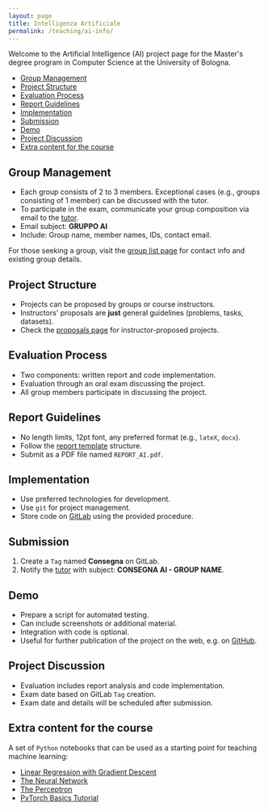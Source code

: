 ```yaml
---
layout: page
title: Intelligenza Artificiale
permalink: /teaching/ai-info/
---
```


Welcome to the Artificial Intelligence (AI) project page for the Master's degree program in Computer Science at the University of Bologna.

- [Group Management](#group-management)
- [Project Structure](#project-structure)
- [Evaluation Process](#evaluation-process)
- [Report Guidelines](#report-guidelines)
- [Implementation](#implementation)
- [Submission](#submission)
- [Demo](#demo)
- [Project Discussion](#project-discussion)
- [Extra content for the course](#extra-content-for-the-course)

## Group Management

- Each group consists of 2 to 3 members. Exceptional cases (e.g., groups consisting of 1 member) can be discussed with the tutor.
- To participate in the exam, communicate your group composition via email to the [tutor](mailto:stefanopio.zingaro@unibo.it).
- Email subject: **GRUPPO AI**
- Include: Group name, member names, IDs, contact email.

For those seeking a group, visit the [group list page](groups) for contact info and existing group details.

## Project Structure

- Projects can be proposed by groups or course instructors.
- Instructors' proposals are **just** general guidelines (problems, tasks, datasets).
- Check the [proposals page](../proposals) for instructor-proposed projects.

## Evaluation Process

- Two components: written report and code implementation.
- Evaluation through an oral exam discussing the project.
- All group members participate in discussing the project.

## Report Guidelines

- No length limits, 12pt font, any preferred format (e.g., `lateX`, `docx`).
- Follow the [report template](../report) structure.
- Submit as a PDF file named `REPORT_AI.pdf`.

## Implementation

- Use preferred technologies for development.
- Use `git` for project management.
- Store code on [GitLab](http://gitlab.com) using the provided procedure.

## Submission

1. Create a `Tag` named **Consegna** on GitLab.
2. Notify the [tutor](mailto:stefanopio.zingaro@unibo.it) with subject: **CONSEGNA AI - GROUP NAME**.

## Demo

- Prepare a script for automated testing.
- Can include screenshots or additional material.
- Integration with code is optional.
- Useful for further publication of the project on the web, e.g. on [GitHub](http://github.com).

## Project Discussion

- Evaluation includes report analysis and code implementation.
- Exam date based on GitLab `Tag` creation.
- Exam date and details will be scheduled after submission.

## Extra content for the course

A set of `Python` notebooks that can be used as a starting point for teaching machine learning:

* [Linear Regression with Gradient Descent](https://vscode.dev/github/lozingaro/lozingaro.github.io/blob/main/assets/src/linear-regression-w-gradient-descent.ipynb)
* [The Neural Network](https://vscode.dev/github/lozingaro/lozingaro.github.io/blob/main/assets/src/nn-rulez.ipynb)
* [The Perceptron](https://vscode.dev/github/lozingaro/lozingaro.github.io/blob/main/assets/src/percettrone.ipynb)
* [PyTorch Basics Tutorial](https://vscode.dev/github/lozingaro/lozingaro.github.io/blob/main/assets/src/pytorch_classification_framework.ipynb)